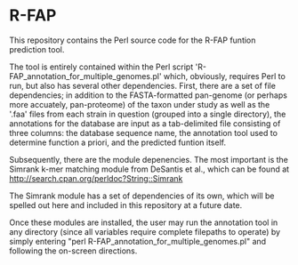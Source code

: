 R-FAP
=====

This repository contains the Perl source code for the R-FAP funtion prediction tool.

The tool is entirely contained within the Perl script 'R-FAP_annotation_for_multiple_genomes.pl' which, obviously, requires Perl to run, but also has several other dependencies. First, there are a set of file dependencies; in addition to the FASTA-formatted pan-genome (or perhaps more accuately, pan-proteome) of the taxon under study as well as the '.faa' files from each strain in question (grouped into a single directory), the annotations for the database are input as a tab-delimited file consisting of three columns: the database sequence name, the annotation tool used to determine function a priori, and the predicted funtion itself. 

Subsequently, there are the module depenencies. The most important is the Simrank k-mer matching module from DeSantis et al., which can be found at http://search.cpan.org/perldoc?String::Simrank

The Simrank module has a set of dependencies of its own, which will be spelled out here and included in this repository at a future date.

Once these modules are installed, the user may run the annotation tool in any directory (since all variables require complete filepaths to operate) by simply entering "perl R-FAP_annotation_for_multiple_genomes.pl" and following the on-screen directions.
